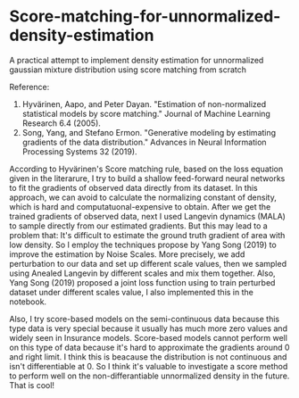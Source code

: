 # Score-matching-for-unnormalized-density-estimation
A practical attempt to implement density estimation for unnormalized gaussian mixture distribution using score matching from scratch

Reference: 
1. Hyvärinen, Aapo, and Peter Dayan. "Estimation of non-normalized statistical models by score matching." Journal of Machine Learning Research 6.4 (2005).
2. Song, Yang, and Stefano Ermon. "Generative modeling by estimating gradients of the data distribution." Advances in Neural Information Processing Systems 32 (2019).

According to Hyvärinen's Score matching rule, based on the loss equation given in the literarure, I try to build a shallow feed-forward neural networks to fit the gradients of observed data directly from its dataset. In this approach, we can avoid to calculate the normalizing constant of density, which is hard and computatuonal-expensive to obtain. After we get the trained gradients of observed data, next I used Langevin dynamics (MALA) to sample directly from our estimated gradients. But this may lead to a problem that: It's difficult to estimate the ground truth gradient of area with low density. So I employ the techniques propose by Yang Song (2019) to improve the estimation by Noise Scales. More precisely, we add perturbation to our data and set up different scale values, then we sampled using Anealed Langevin by different scales and mix them together. Also, Yang Song (2019) proposed a joint loss function using to train perturbed dataset under different scales value, I also implemented this in the notebook.

Also, I try score-based models on the semi-continuous data because this type data is very special because it usually has much more zero values and widely seen in Insurance models. Score-based models cannot perform well on this type of data because it's hard to approximate the gradients around 0 and right limit. I think this is beacause the distribution is not continuous and isn't differentiable at 0. So I think it's valuable to investigate a score method to perform well on the non-differantiable unnormalized density in the future. That is cool!
